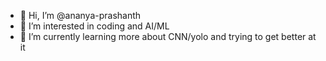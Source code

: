 - 👋 Hi, I’m @ananya-prashanth
- 👀 I’m interested in coding and AI/ML
- 🌱 I’m currently learning more about CNN/yolo and trying to get better at it


<!---
ananya-prashanth/ananya-prashanth is a ✨ special ✨ repository because its `README.md` (this file) appears on your GitHub profile.
You can click the Preview link to take a look at your changes.
--->
